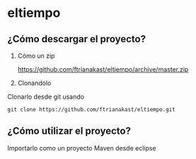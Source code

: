 # eltiempo

## ¿Cómo descargar el proyecto?

1. Cómo un zip

    https://github.com/ftrianakast/eltiempo/archive/master.zip

2. Clonandolo

Clonarlo desde git usando

    git clone https://github.com/ftrianakast/eltiempo.git

## ¿Cómo utilizar el proyecto?

Importarlo como un proyecto Maven desde eclipse
